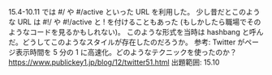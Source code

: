 15.4-10.11 では #/ や #/active といった URL を利用した。
少し昔だとこのような URL は #!/ や #!/active と ! を付けることもあった (もしかしたら職場でそのようなコードを見るかもしれない)。
このような形式を当時は hashbang と呼んだ。どうしてこのようなスタイルが存在したのだろうか。
参考: Twitter がページ表示時間を 5 分の 1 に高速化。どのようなテクニックを使ったのか？
https://www.publickey1.jp/blog/12/twitter51.html
出題範囲: 15.10
